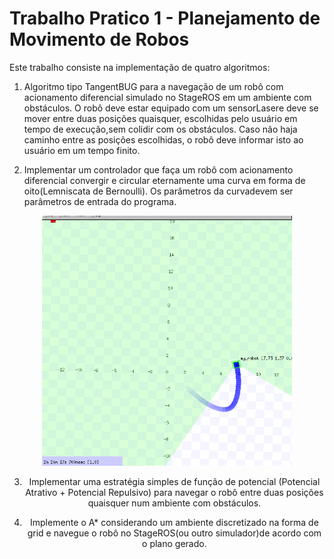 # Trabalho Pratico 1 - Planejamento de Movimento de Robos

Este trabalho consiste na implementação de quatro algoritmos:

1. Algoritmo tipo TangentBUG para a navegação de um robô com acionamento diferencial simulado no StageROS em um ambiente com obstáculos. O robô deve estar equipado  com um sensorLasere deve se mover entre duas posições quaisquer, escolhidas pelo usuário em tempo de execução,sem colidir com os obstáculos. Caso não haja caminho  entre as posições escolhidas, o robô deve informar isto ao usuário em um tempo finito.

2. Implementar um controlador que faça um robô com acionamento diferencial convergir e circular eternamente uma curva em forma de oito(Lemniscata de Bernoulli). Os parâmetros da curvadevem ser parâmetros de entrada do programa.

<div style="text-align:center"><img src="https://github.com/israelfi/tp_1/blob/master/media/Peek%202020-12-24%2001-16.gif" width="400" height="400" />

3. Implementar uma estratégia simples de função de potencial (Potencial Atrativo + Potencial Repulsivo) para navegar o  robô entre  duas  posições  quaisquer  num  ambiente com obstáculos.

4. Implemente o A* considerando um ambiente discretizado na forma de grid e navegue o robô no StageROS(ou outro simulador)de acordo com o plano gerado.
